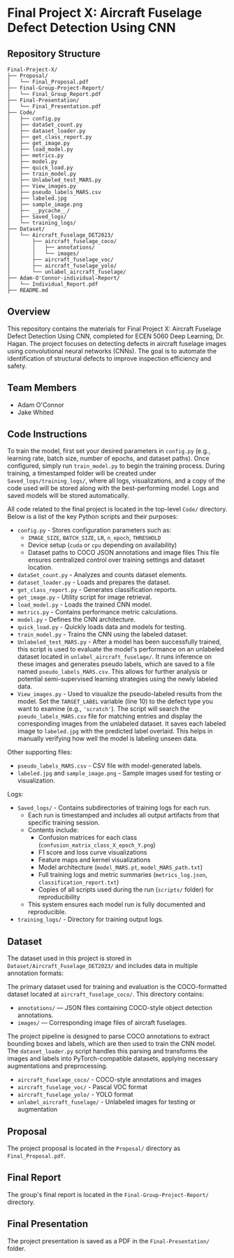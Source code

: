 # Final Project X: Aircraft Fuselage Defect Detection Using CNN

## Repository Structure

```
Final-Project-X/
├── Proposal/
│   └── Final_Proposal.pdf
├── Final-Group-Project-Report/
│   └── Final_Group_Report.pdf
├── Final-Presentation/
│   └── Final_Presentation.pdf
├── Code/
│   ├── config.py
│   ├── dataSet_count.py
│   ├── dataset_loader.py
│   ├── get_class_report.py
│   ├── get_image.py
│   ├── load_model.py
│   ├── metrics.py
│   ├── model.py
│   ├── quick_load.py
│   ├── train_model.py
│   ├── Unlabeled_test_MARS.py
│   ├── View_images.py
│   ├── pseudo_labels_MARS.csv
│   ├── labeled.jpg
│   ├── sample_image.png
│   ├── __pycache__/
│   ├── Saved_logs/
│   └── training_logs/
├── Dataset/
│   └── Aircraft_Fuselage_DET2023/
│       ├── aircraft_fuselage_coco/
│       │   ├── annotations/
│       │   └── images/
│       ├── aircraft_fuselage_voc/
│       ├── aircraft_fuselage_yolo/
│       └── unlabel_aircraft_fuselage/
├── Adam-O'Connor-individual-Report/
│   └── Individual_Report.pdf
├── README.md
```

## Overview

This repository contains the materials for Final Project X: Aircraft Fuselage Defect Detection Using CNN, completed for ECEN 5060 Deep Learning, Dr. Hagan. The project focuses on detecting defects in aircraft fuselage images using convolutional neural networks (CNNs). The goal is to automate the identification of structural defects to improve inspection efficiency and safety.

## Team Members

- Adam O'Connor
- Jake Whited

## Code Instructions

To train the model, first set your desired parameters in `config.py` (e.g., learning rate, batch size, number of epochs, and dataset paths). Once configured, simply run `train_model.py` to begin the training process. During training, a timestamped folder will be created under `Saved_logs/training_logs/`, where all logs, visualizations, and a copy of the code used will be stored along with the best-performing model. Logs and saved models will be stored automatically.

All code related to the final project is located in the top-level `Code/` directory. Below is a list of the key Python scripts and their purposes:

- `config.py` -
  Stores configuration parameters such as:
  - `IMAGE_SIZE`, `BATCH_SIZE`, `LR`, `n_epoch`, `THRESHOLD`
  - Device setup (`cuda` or `cpu` depending on availability)
  - Dataset paths to COCO JSON annotations and image files
  This file ensures centralized control over training settings and dataset location.
- `dataSet_count.py` - Analyzes and counts dataset elements.
- `dataset_loader.py` - Loads and prepares the dataset.
- `get_class_report.py` - Generates classification reports.
- `get_image.py` - Utility script for image retrieval.
- `load_model.py` - Loads the trained CNN model.
- `metrics.py` - Contains performance metric calculations.
- `model.py` - Defines the CNN architecture.
- `quick_load.py` - Quickly loads data and models for testing.
- `train_model.py` - Trains the CNN using the labeled dataset.
- `Unlabeled_test_MARS.py` - 
  After a model has been successfully trained, this script is used to evaluate the model's performance on an unlabeled dataset located in `unlabel_aircraft_fuselage/`. It runs inference on these images and generates pseudo labels, which are saved to a file named `pseudo_labels_MARS.csv`. This allows for further analysis or potential semi-supervised learning strategies using the newly labeled data.
- `View_images.py` -
  Used to visualize the pseudo-labeled results from the model. Set the `TARGET_LABEL` variable (line 10) to the defect type you want to examine (e.g., `'scratch'`). The script will search the `pseudo_labels_MARS.csv` file for matching entries and display the corresponding images from the unlabeled dataset. It saves each labeled image to `labeled.jpg` with the predicted label overlaid. This helps in manually verifying how well the model is labeling unseen data.

Other supporting files:
- `pseudo_labels_MARS.csv` - CSV file with model-generated labels.
- `labeled.jpg` and `sample_image.png` - Sample images used for testing or visualization.

Logs:
- `Saved_logs/` - Contains subdirectories of training logs for each run.
  - Each run is timestamped and includes all output artifacts from that specific training session.
  - Contents include:
    - Confusion matrices for each class (`confusion_matrix_class_X_epoch_Y.png`)
    - F1 score and loss curve visualizations
    - Feature maps and kernel visualizations
    - Model architecture (`model_MARS.pt`, `model_MARS_path.txt`)
    - Full training logs and metric summaries (`metrics_log.json`, `classification_report.txt`)
    - Copies of all scripts used during the run (`scripts/` folder) for reproducibility
  - This system ensures each model run is fully documented and reproducible.
- `training_logs/` - Directory for training output logs.

## Dataset

The dataset used in this project is stored in `Dataset/Aircraft_Fuselage_DET2023/` and includes data in multiple annotation formats:

The primary dataset used for training and evaluation is the COCO-formatted dataset located at `aircraft_fuselage_coco/`. This directory contains:
- `annotations/` — JSON files containing COCO-style object detection annotations.
- `images/` — Corresponding image files of aircraft fuselages.

The project pipeline is designed to parse COCO annotations to extract bounding boxes and labels, which are then used to train the CNN model. The `dataset_loader.py` script handles this parsing and transforms the images and labels into PyTorch-compatible datasets, applying necessary augmentations and preprocessing.

- `aircraft_fuselage_coco/` - COCO-style annotations and images
- `aircraft_fuselage_voc/` - Pascal VOC format
- `aircraft_fuselage_yolo/` - YOLO format
- `unlabel_aircraft_fuselage/` - Unlabeled images for testing or augmentation

## Proposal

The project proposal is located in the `Proposal/` directory as `Final_Proposal.pdf`.

## Final Report

The group's final report is located in the `Final-Group-Project-Report/` directory.

## Final Presentation

The project presentation is saved as a PDF in the `Final-Presentation/` folder.


